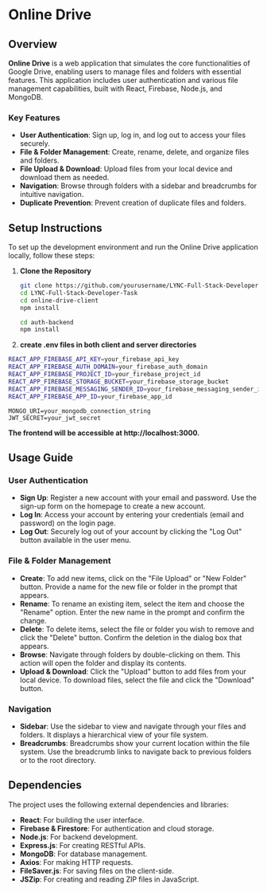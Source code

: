 # Online Drive

## Overview

**Online Drive** is a web application that simulates the core functionalities of Google Drive, enabling users to manage files and folders with essential features. This application includes user authentication and various file management capabilities, built with React, Firebase, Node.js, and MongoDB.

### Key Features
- **User Authentication**: Sign up, log in, and log out to access your files securely.
- **File & Folder Management**: Create, rename, delete, and organize files and folders.
- **File Upload & Download**: Upload files from your local device and download them as needed.
- **Navigation**: Browse through folders with a sidebar and breadcrumbs for intuitive navigation.
- **Duplicate Prevention**: Prevent creation of duplicate files and folders.

## Setup Instructions

To set up the development environment and run the Online Drive application locally, follow these steps:

1. **Clone the Repository**
   ```bash
   git clone https://github.com/yourusername/LYNC-Full-Stack-Developer-Task.git
   cd LYNC-Full-Stack-Developer-Task
   cd online-drive-client
   npm install

   cd auth-backend
   npm install
   

2. **create .env files in both client and server directories**
```bash 
REACT_APP_FIREBASE_API_KEY=your_firebase_api_key
REACT_APP_FIREBASE_AUTH_DOMAIN=your_firebase_auth_domain
REACT_APP_FIREBASE_PROJECT_ID=your_firebase_project_id
REACT_APP_FIREBASE_STORAGE_BUCKET=your_firebase_storage_bucket
REACT_APP_FIREBASE_MESSAGING_SENDER_ID=your_firebase_messaging_sender_id
REACT_APP_FIREBASE_APP_ID=your_firebase_app_id
```

```
MONGO_URI=your_mongodb_connection_string
JWT_SECRET=your_jwt_secret
```
**The frontend will be accessible at http://localhost:3000.**


## Usage Guide

### User Authentication

- **Sign Up**: Register a new account with your email and password. Use the sign-up form on the homepage to create a new account.
- **Log In**: Access your account by entering your credentials (email and password) on the login page.
- **Log Out**: Securely log out of your account by clicking the "Log Out" button available in the user menu.

### File & Folder Management

- **Create**: To add new items, click on the "File Upload" or "New Folder" button. Provide a name for the new file or folder in the prompt that appears.
- **Rename**: To rename an existing item, select the item and choose the "Rename" option. Enter the new name in the prompt and confirm the change.
- **Delete**: To delete items, select the file or folder you wish to remove and click the "Delete" button. Confirm the deletion in the dialog box that appears.
- **Browse**: Navigate through folders by double-clicking on them. This action will open the folder and display its contents.
- **Upload & Download**: Click the "Upload" button to add files from your local device. To download files, select the file and click the "Download" button.

### Navigation

- **Sidebar**: Use the sidebar to view and navigate through your files and folders. It displays a hierarchical view of your file system.
- **Breadcrumbs**: Breadcrumbs show your current location within the file system. Use the breadcrumb links to navigate back to previous folders or to the root directory.


## Dependencies

The project uses the following external dependencies and libraries:

- **React**: For building the user interface.
- **Firebase & Firestore**: For authentication and cloud storage.
- **Node.js**: For backend development.
- **Express.js**: For creating RESTful APIs.
- **MongoDB**: For database management.
- **Axios**: For making HTTP requests.
- **FileSaver.js**: For saving files on the client-side.
- **JSZip**: For creating and reading ZIP files in JavaScript.